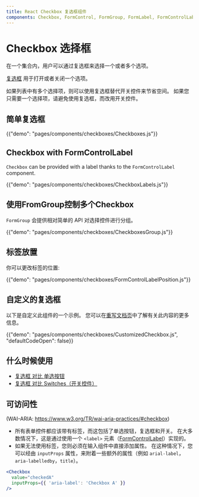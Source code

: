 ```yaml
---
title: React Checkbox 复选框组件
components: Checkbox, FormControl, FormGroup, FormLabel, FormControlLabel
---
```


# Checkbox 选择框

<p class="description">在一个集合内，用户可以通过复选框来选择一个或者多个选项。</p>

[复选框](https://material.io/design/components/selection-controls.html#checkboxes) 用于打开或者关闭一个选项。

如果列表中有多个选择项，则可以使用复选框替代开关控件来节省空间。 如果您只需要一个选择项，请避免使用复选框，而改用开关控件。

## 简单复选框

{{"demo": "pages/components/checkboxes/Checkboxes.js"}}

## Checkbox with FormControlLabel

`Checkbox` can be provided with a label thanks to the `FormControlLabel` component.

{{"demo": "pages/components/checkboxes/CheckboxLabels.js"}}

## 使用FromGroup控制多个Checkbox

`FormGroup` 会提供相对简单的 API 对选择控件进行分组。

{{"demo": "pages/components/checkboxes/CheckboxesGroup.js"}}

## 标签放置

你可以更改标签的位置:

{{"demo": "pages/components/checkboxes/FormControlLabelPosition.js"}}

## 自定义的复选框

以下是自定义此组件的一个示例。 您可以在[重写文档页](/customization/components/)中了解有关此内容的更多信息。

{{"demo": "pages/components/checkboxes/CustomizedCheckbox.js", "defaultCodeOpen": false}}

## 什么时候使用

- [复选框 对比 单选按钮](https://www.nngroup.com/articles/checkboxes-vs-radio-buttons/)
- [复选框 对比 Switches（开关控件）](https://uxplanet.org/checkbox-vs-toggle-switch-7fc6e83f10b8)

## 可访问性

(WAI-ARIA: https://www.w3.org/TR/wai-aria-practices/#checkbox)

- 所有表单控件都应该带有标签，而这包括了单选按钮，复选框和开关。 在大多数情况下，这是通过使用一个 `<label>` 元素（[FormControlLabel](/api/form-control-label/)）实现的。
- 如果无法使用标签，您则必须在输入组件中直接添加属性。 在这种情况下，您可以经由 `inputProps` 属性，来附着一些额外的属性（例如 `arial-label`，`aria-labelledby`，`title`）。

```jsx
<Checkbox
  value="checkedA"
  inputProps={{ 'aria-label': 'Checkbox A' }}
/>
```